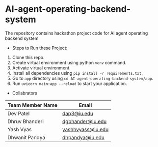 # AI-agent-operating-backend-system
The repository contains hackathon project code for AI agent operating backend system

* Steps to Run these Project:

1. Clone this repo.
2. Create virtual environment using python `venv` command.
3. Activate virtual environment.
4. Install all dependencies using `pip install -r requirements.txt`.
5. Go to `app` directory using `cd AI-agent-operating-backend-system/app`.
6. Run `uvicorn main:app --reload` to start your application.

* Collabrators

| Team Member Name | Email |
| ----- | ----- |
| Dev Patel | dap3@iu.edu |
| Dhruv Bhanderi | dgbhander@iu.edu |
| Yash Vyas | yashhvyass@iu.edu |
| Dhwanit Pandya | dhpandya@iu.edu |

